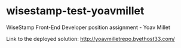 # wisestamp-test-yoavmillet
WiseStamp Front-End Developer position assignment - Yoav Millet

Link to the deployed solution: http://yoavmilletrepo.byethost33.com/
